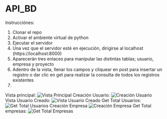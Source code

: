 # API_BD

Instrucciónes:
1. Clonar el repo
2. Activar el ambiente virtual de python
3. Ejecutar el servidor
4. Una vez que el servidor esté en ejecución, dirigirse al localhost (https://localhost:8000)
5. Aparecerán tres enlaces para manipular las distintas tablas; usuario, empresa y proyecto
6. Adentro de la vista, llenar los campos y cliquear en post para insertar un registro o dar clic en get para realizar la consulta de todos los registros existentes
7. 
Vista principal:
![Vista Principal](https://github.com/CristianMeneses/API_BD/assets/49161094/545b4f57-39d9-4440-afbc-039ccb3af65d)
Creación Usuario:
![Creación Usuario](https://github.com/CristianMeneses/API_BD/assets/49161094/dd5c7abe-b9ea-4cf9-b3a1-50576f48da5a)
Vista Usuario Creado:
![Vista Usuario Creado](https://github.com/CristianMeneses/API_BD/assets/49161094/99f7bac0-edbf-4ef3-a2fe-a84dffc257f2)
Get Total Usuarios:
![Get Total Usuarios](https://github.com/CristianMeneses/API_BD/assets/49161094/20296bef-d599-47b0-b55d-3ba61fbbfaf4)
Creación Empresa
![Creación Empresa](https://github.com/CristianMeneses/API_BD/assets/49161094/4e614d07-560e-44cf-ace2-770d55af1178)
Get Total empresas:
![Get Total Empresas](https://github.com/CristianMeneses/API_BD/assets/49161094/17f20b70-af50-4a83-8cda-cf0e9787de2e)
